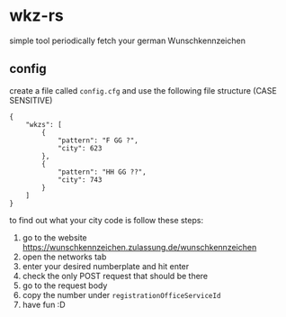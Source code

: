 # wkz-rs
simple tool periodically fetch your german Wunschkennzeichen

## config
create a file called ``config.cfg`` and use the following file structure (CASE SENSITIVE)

```
{
    "wkzs": [
        {
            "pattern": "F GG ?",
            "city": 623
        },
        {
            "pattern": "HH GG ??",
            "city": 743
        }
    ]
}
```

to find out what your city code is follow these steps:
1. go to the website https://wunschkennzeichen.zulassung.de/wunschkennzeichen
2. open the networks tab
3. enter your desired numberplate and hit enter
4. check the only POST request that should be there
5. go to the request body
5. copy the number under ``registrationOfficeServiceId``
6. have fun :D